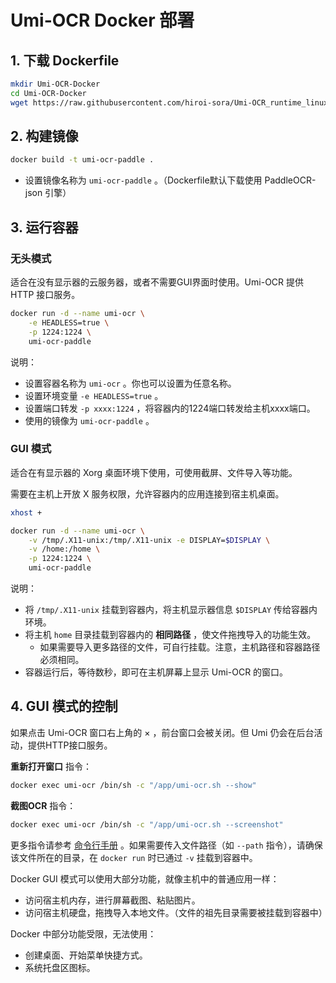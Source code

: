 # Umi-OCR Docker 部署

## 1. 下载 Dockerfile
```sh
mkdir Umi-OCR-Docker
cd Umi-OCR-Docker
wget https://raw.githubusercontent.com/hiroi-sora/Umi-OCR_runtime_linux/main/Dockerfile
```

## 2. 构建镜像

```sh
docker build -t umi-ocr-paddle .
```
- 设置镜像名称为 `umi-ocr-paddle` 。（Dockerfile默认下载使用 PaddleOCR-json 引擎）

## 3. 运行容器

### 无头模式

适合在没有显示器的云服务器，或者不需要GUI界面时使用。Umi-OCR 提供 HTTP 接口服务。

```sh
docker run -d --name umi-ocr \
    -e HEADLESS=true \
    -p 1224:1224 \
    umi-ocr-paddle
```
说明：
- 设置容器名称为 `umi-ocr` 。你也可以设置为任意名称。
- 设置环境变量 `-e HEADLESS=true` 。
- 设置端口转发 `-p xxxx:1224` ，将容器内的1224端口转发给主机xxxx端口。
- 使用的镜像为 `umi-ocr-paddle` 。

### GUI 模式

适合在有显示器的 Xorg 桌面环境下使用，可使用截屏、文件导入等功能。

需要在主机上开放 X 服务权限，允许容器内的应用连接到宿主机桌面。

```sh
xhost +
```

```sh
docker run -d --name umi-ocr \
    -v /tmp/.X11-unix:/tmp/.X11-unix -e DISPLAY=$DISPLAY \
    -v /home:/home \
    -p 1224:1224 \
    umi-ocr-paddle
```
说明：
- 将 `/tmp/.X11-unix` 挂载到容器内，将主机显示器信息 `$DISPLAY` 传给容器内环境。
- 将主机 `home` 目录挂载到容器内的 **相同路径** ，使文件拖拽导入的功能生效。
  - 如果需要导入更多路径的文件，可自行挂载。注意，主机路径和容器路径必须相同。
- 容器运行后，等待数秒，即可在主机屏幕上显示 Umi-OCR 的窗口。

## 4. GUI 模式的控制

如果点击 Umi-OCR 窗口右上角的 × ，前台窗口会被关闭。但 Umi 仍会在后台活动，提供HTTP接口服务。

**重新打开窗口**  指令：

```sh
docker exec umi-ocr /bin/sh -c "/app/umi-ocr.sh --show"
```

**截图OCR** 指令：

```sh
docker exec umi-ocr /bin/sh -c "/app/umi-ocr.sh --screenshot"
```

更多指令请参考 [命令行手册](https://github.com/hiroi-sora/Umi-OCR/blob/main/docs/README_CLI.md) 。如果需要传入文件路径（如 `--path` 指令），请确保该文件所在的目录，在 `docker run` 时已通过 `-v` 挂载到容器中。

Docker GUI 模式可以使用大部分功能，就像主机中的普通应用一样：

- 访问宿主机内存，进行屏幕截图、粘贴图片。
- 访问宿主机硬盘，拖拽导入本地文件。（文件的祖先目录需要被挂载到容器中）

Docker 中部分功能受限，无法使用：

- 创建桌面、开始菜单快捷方式。
- 系统托盘区图标。
